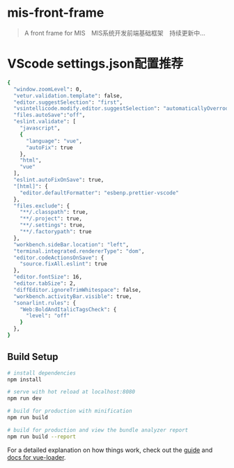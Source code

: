 # mis-front-frame

> A front frame for MIS　MIS系统开发前端基础框架　持续更新中...

# VScode settings.json配置推荐
``` bash
{
  "window.zoomLevel": 0,
  "vetur.validation.template": false,
  "editor.suggestSelection": "first",
  "vsintellicode.modify.editor.suggestSelection": "automaticallyOverrodeDefaultValue",
  "files.autoSave":"off",
  "eslint.validate": [
    "javascript",
    {
      "language": "vue",
      "autoFix": true
    },
    "html",
    "vue"
  ],
  "eslint.autoFixOnSave": true,
  "[html]": {
    "editor.defaultFormatter": "esbenp.prettier-vscode"
  },
  "files.exclude": {
    "**/.classpath": true,
    "**/.project": true,
    "**/.settings": true,
    "**/.factorypath": true
  },
  "workbench.sideBar.location": "left",
  "terminal.integrated.rendererType": "dom",
  "editor.codeActionsOnSave": {
    "source.fixAll.eslint": true
  },
  "editor.fontSize": 16,
  "editor.tabSize": 2,
  "diffEditor.ignoreTrimWhitespace": false,
  "workbench.activityBar.visible": true,
  "sonarlint.rules": {
    "Web:BoldAndItalicTagsCheck": {
      "level": "off"
    }
  },
}
```

## Build Setup

``` bash
# install dependencies
npm install

# serve with hot reload at localhost:8080
npm run dev

# build for production with minification
npm run build

# build for production and view the bundle analyzer report
npm run build --report
```

For a detailed explanation on how things work, check out the [guide](http://vuejs-templates.github.io/webpack/) and [docs for vue-loader](http://vuejs.github.io/vue-loader).
